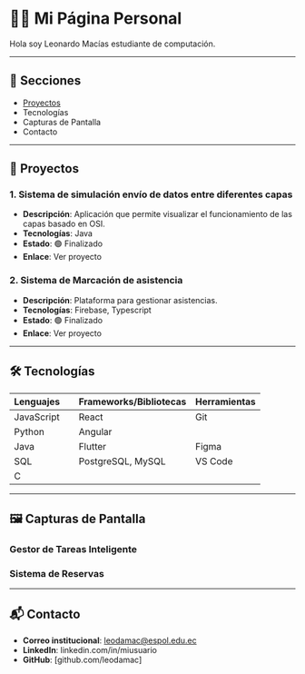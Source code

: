 
# 👨‍💻 Mi Página Personal

Hola soy Leonardo Macías estudiante de computación.

---

## 📂 Secciones

- [Proyectos](#proyectos)
- Tecnologías
- Capturas de Pantalla
- Contacto

---

## 🚀 Proyectos

### 1. **Sistema de simulación envío de datos entre diferentes capas**
- **Descripción**: Aplicación que permite visualizar el funcionamiento de las capas basado en OSI.
- **Tecnologías**: Java
- **Estado**: 🟢 Finalizado
- **Enlace**: Ver proyecto

### 2. **Sistema de Marcación de asistencia**
- **Descripción**: Plataforma para gestionar asistencias.
- **Tecnologías**: Firebase, Typescript
- **Estado**: 🟢 Finalizado
- **Enlace**: Ver proyecto


---

## 🛠️ Tecnologías

| Lenguajes     | Frameworks/Bibliotecas | Herramientas |
|---------------|------------------------|--------------|
| JavaScript    | React                  | Git          |
| Python        | Angular                |              |
| Java          | Flutter                | Figma        |
| SQL           | PostgreSQL, MySQL      | VS Code      |
| C             |  ||
---

## 🖼️ Capturas de Pantalla
### Gestor de Tareas Inteligente


### Sistema de Reservas



---

## 📬 Contacto

- **Correo institucional**: leodamac@espol.edu.ec
- **LinkedIn**: linkedin.com/in/miusuario
- **GitHub**: [github.com/leodamac]
